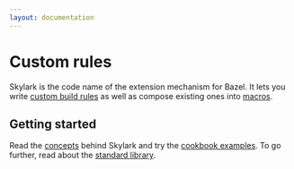```yaml
---
layout: documentation
---
```


# Custom rules

Skylark is the code name of the extension mechanism for Bazel. It lets you write
[custom build rules](rules.html) as well as compose existing ones into
[macros](macros.html).


## Getting started

Read the [concepts](concepts.html) behind Skylark and try the
[cookbook examples](cookbook.html). To go further, read about the
[standard library](lib/globals.html).

